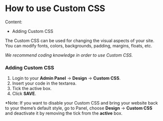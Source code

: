 # How to use Custom CSS

Content:
-   Adding Custom CSS

The Custom CSS can be used for changing the visual aspects of your site. You can modify fonts, colors, backgrounds, padding, margins, floats, etc.

*We recommend coding knowledge in order to use Custom CSS.*

### Adding Custom CSS

1.  Login to your **Admin Panel** ->  **Design**  ->  **Custom CSS**.
2. Insert your code in the textarea.
3. Tick the active box.
3. Click  **SAVE**.


  
*Note: If you want to disable your Custom CSS and bring your website back to your theme’s default style, go to Panel, choose **Design** -> **Custom CSS** and deactivate it by removing the tick from the **active** box.
